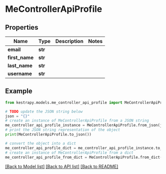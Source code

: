 # MeControllerApiProfile


## Properties

Name | Type | Description | Notes
------------ | ------------- | ------------- | -------------
**email** | **str** |  | 
**first_name** | **str** |  | 
**last_name** | **str** |  | 
**username** | **str** |  | 

## Example

```python
from kestrapy.models.me_controller_api_profile import MeControllerApiProfile

# TODO update the JSON string below
json = "{}"
# create an instance of MeControllerApiProfile from a JSON string
me_controller_api_profile_instance = MeControllerApiProfile.from_json(json)
# print the JSON string representation of the object
print(MeControllerApiProfile.to_json())

# convert the object into a dict
me_controller_api_profile_dict = me_controller_api_profile_instance.to_dict()
# create an instance of MeControllerApiProfile from a dict
me_controller_api_profile_from_dict = MeControllerApiProfile.from_dict(me_controller_api_profile_dict)
```
[[Back to Model list]](../README.md#documentation-for-models) [[Back to API list]](../README.md#documentation-for-api-endpoints) [[Back to README]](../README.md)



